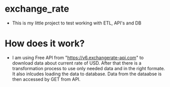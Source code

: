 # exchange_rate

- This is my little project to test working with ETL, API's and DB

# How does it work?

- I am using Free API from "https://v6.exchangerate-api.com" to download data about current rate of USD. After that there is a transformation process to use only needed data and in the right formate. It also inlcudes loading the data to database. Data from the dataabse is then accessed by GET from API.
